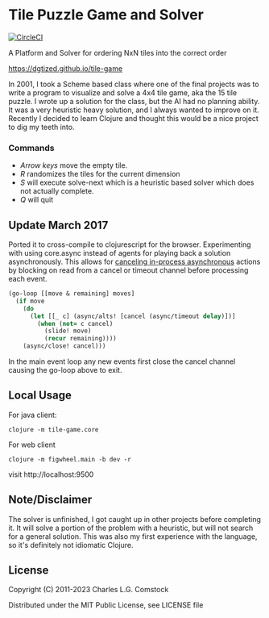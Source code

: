 # Tile Puzzle Game and Solver

[![CircleCI](https://circleci.com/gh/dgtized/tile-game.svg?style=svg)](https://circleci.com/gh/dgtized/tile-game)

A Platform and Solver for ordering NxN tiles into the correct order

https://dgtized.github.io/tile-game

In 2001, I took a Scheme based class where one of the final projects
was to write a program to visualize and solve a 4x4 tile game, aka the
15 tile puzzle.  I wrote up a solution for the class, but the AI had
no planning ability.  It was a very heuristic heavy solution, and I
always wanted to improve on it.  Recently I decided to learn Clojure
and thought this would be a nice project to dig my teeth into.

### Commands

 - *Arrow keys* move the empty tile.
 - *R* randomizes the tiles for the current dimension
 - *S* will execute solve-next which is a heuristic based solver which
  does not actually complete.
 - *Q* will quit

## Update March 2017

Ported it to cross-compile to clojurescript for the browser. Experimenting with
using core.async instead of agents for playing back a solution asynchronously.
This allows
for
[canceling in-process asynchronous](http://blog.lauripesonen.com/go-concurrency-patterns-in-core-async-pipelines-and-cancellation/) actions
by blocking on read from a cancel or timeout channel before processing each
event.

```clojure
(go-loop [[move & remaining] moves]
  (if move
    (do
      (let [[_ c] (async/alts! [cancel (async/timeout delay)])]
        (when (not= c cancel)
          (slide! move)
          (recur remaining))))
    (async/close! cancel)))
```

In the main event loop any new events first close the cancel channel
causing the go-loop above to exit.

## Local Usage

For java client:

    clojure -m tile-game.core

For web client

    clojure -m figwheel.main -b dev -r

visit http://localhost:9500

## Note/Disclaimer

The solver is unfinished, I got caught up in other projects before
completing it. It will solve a portion of the problem with a
heuristic, but will not search for a general solution. This was also
my first experience with the language, so it's definitely not
idiomatic Clojure.

## License

Copyright (C) 2011-2023 Charles L.G. Comstock

Distributed under the MIT Public License, see LICENSE file

